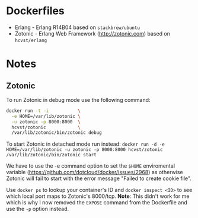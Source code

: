 Dockerfiles
===========

* Erlang - Erlang R14B04 based on `stackbrew/ubuntu` 
* Zotonic - Erlang Web Framework (http://zotonic.com) based on `hcvst/erlang`

Notes
=====

Zotonic
-------
To run Zotonic in debug mode use the following command:
```bash
docker run -t -i           \
  -e HOME=/var/lib/zotonic \
  -u zotonic -p 8000:8000  \
  hcvst/zotonic            \
  /var/lib/zotonic/bin/zotonic debug
```

To start Zotonic in detached mode run instead:
`docker run -d -e HOME=/var/lib/zotonic -u zotonic -p 8000:8000 hcvst/zotonic /var/lib/zotonic/bin/zotonic start`

We have to use the -e command option to set the `$HOME` enviromental variable (https://github.com/dotcloud/docker/issues/2968)
as otherwise Zotonic will fail to start with the error message "Failed to create cookie file".

Use `docker ps` to lookup your container's ID and `docker inspect <ID>` to see which local port maps to Zotonic's 8000/tcp. **Note**: This didn't work for me which is why I now removed the `EXPOSE` command from the Dockerfile and use the `-p` option instead.





